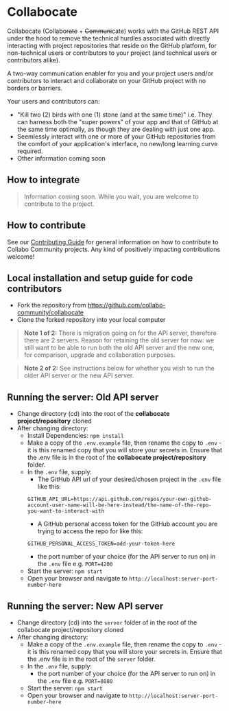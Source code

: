 # Collabocate

Collabocate (Collabo~~rate~~ + ~~Communi~~cate) works with the GitHub REST API under the hood to remove the technical hurdles associated with directly interacting with project repositories that reside on the GitHub platform, for non-technical users or contributors to your project (and technical users or contributors alike).

A two-way communication enabler for you and your project users and/or contributors to interact and collaborate on your GitHub project with no borders or barriers.

Your users and contributors can:
- "Kill two (2) birds with one (1) stone (and at the same time)" i.e. They can harness both the "super powers" of your app and that of GitHub at the same time optimally, as though they are dealing with just one app. 
- Seemlessly interact with one or more of your GitHub repositories from the comfort of your application's interface, no new/long learning curve required.
- Other information coming soon

## How to integrate
> Information coming soon. While you wait, you are welcome to contribute to the project.

## How to contribute
See our [Contributing Guide](https://docs.collabocommunity.com) for general information on how to contribute to Collabo Community projects. Any kind of positively impacting contributions welcome!

## Local installation and setup guide for code contributors
- Fork the repository from https://github.com/collabo-community/collabocate
- Clone the forked repository into your local computer

> **Note 1 of 2:** There is migration going on for the API server, therefore there are 2 servers. Reason for retaining the old server for now: we still want to be able to run both the old API server and the new one, for comparison, upgrade and collaboration purposes.

> **Note 2 of 2:** See instructions below for whether you wish to run the older API server or the new API server.

## Running the server: Old API server
- Change directory (cd) into the root of the **collabocate project/repository** cloned
- After changing directory:
    - Install Dependencies: `npm install`
    - Make a copy of the `.env.example` file, then rename the copy to `.env` - it is this renamed copy that you will store your secrets in. Ensure that the .env file is in the root of the **collabocate project/repository** folder.
    - In the `.env` file, supply:
        - The GitHub API url of your desired/chosen project in the `.env` file like this:
        ````
        GITHUB_API_URL=https://api.github.com/repos/your-own-github-account-user-name-will-be-here-instead/the-name-of-the-repo-you-want-to-interact-with
        ````
        - A GitHub personal access token for the GitHub account you are trying to access the repo for like this: 
        ````
        GITHUB_PERSONAL_ACCESS_TOKEN=add-your-token-here
        ````
        - the port number of your choice (for the API server to run on) in the `.env` file e.g. `PORT=4200`
   - Start the server: `npm start`
   - Open your browser and navigate to `http://localhost:server-port-number-here`

## Running the server: New API server
- Change directory (cd) into the `server` folder of in the root of the collabocate project/repository cloned
- After changing directory:
    - Make a copy of the `.env.example` file, then rename the copy to `.env` - it is this renamed copy that you will store your secrets in. Ensure that the .env file is in the root of the `server` folder.
    - In the `.env` file, supply:
        <!--
        - The GitHub API url of your desired/chosen project in the `.env` file like this:
        ````
        GITHUB_API_URL=https://api.github.com/repos/your-own-github-account-user-name-will-be-here-instead/the-name-of-the-repo-you-want-to-interact-with
        ````
         - A GitHub personal access token for the GitHub account you are trying to access the repo for like this: 
        ````
        GITHUB_PERSONAL_ACCESS_TOKEN=add-your-token-here
        ````
        -->
        - the port number of your choice (for the API server to run on) in the `.env` file e.g. `PORT=8080`
   - Start the server: `npm start`
   - Open your browser and navigate to `http://localhost:server-port-number-here`
